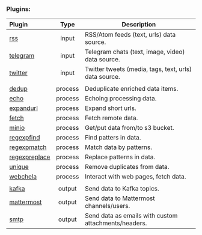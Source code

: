 ### Plugins:
  

| Plugin        | Type    | Description |
| :-------------| :-------:| ----------- |
| [rss](https://github.com/livelace/gosquito/blob/master/docs/plugins/input/rss.md)                       |  input  | RSS/Atom feeds (text, urls) data source. |
| [telegram](https://github.com/livelace/gosquito/blob/master/docs/plugins/input/telegram.md)             |  input  | Telegram chats (text, image, video) data source. | 
| [twitter](https://github.com/livelace/gosquito/blob/master/docs/plugins/input/twitter.md)               |  input  | Twitter tweets (media, tags, text, urls) data source. |
| | | |
| [dedup](https://github.com/livelace/gosquito/blob/master/docs/plugins/process/dedup.md)                 | process | Deduplicate enriched data items. |
| [echo](https://github.com/livelace/gosquito/blob/master/docs/plugins/process/echo.md)                   | process | Echoing processing data. |
| [expandurl](https://github.com/livelace/gosquito/blob/master/docs/plugins/process/expandurl.md)         | process | Expand short urls. |
| [fetch](https://github.com/livelace/gosquito/blob/master/docs/plugins/process/fetch.md)                 | process | Fetch remote data. | 
| [minio](https://github.com/livelace/gosquito/blob/master/docs/plugins/process/minio.md)                 | process | Get/put data from/to s3 bucket. |
| [regexpfind](https://github.com/livelace/gosquito/blob/master/docs/plugins/process/regexpfind.md)       | process | Find patters in data. |
| [regexpmatch](https://github.com/livelace/gosquito/blob/master/docs/plugins/process/regexpmatch.md)     | process | Match data by patterns. |
| [regexpreplace](https://github.com/livelace/gosquito/blob/master/docs/plugins/process/regexpreplace.md) | process | Replace patterns in data. |
| [unique](https://github.com/livelace/gosquito/blob/master/docs/plugins/process/unique.md)               | process | Remove duplicates from data. | 
| [webchela](https://github.com/livelace/gosquito/blob/master/docs/plugins/process/webchela.md)           | process | Interact with web pages, fetch data. | 
| | | |
| [kafka](https://github.com/livelace/gosquito/blob/master/docs/plugins/output/kafka.md)                  | output  | Send data to Kafka topics. |
| [mattermost](https://github.com/livelace/gosquito/blob/master/docs/plugins/output/mattermost.md)        | output  | Send data to Mattermost channels/users. |
| [smtp](https://github.com/livelace/gosquito/blob/master/docs/plugins/output/smtp.md)                    | output  | Send data as emails with custom attachments/headers. |

